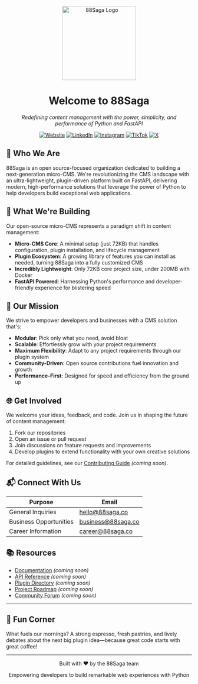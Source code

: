 <div align="center">
  <img src="https://88saga.co/static/favicon/88saga-text.png" alt="88Saga Logo" width="200"/>
  <h1>Welcome to 88Saga</h1>
  <p><em>Redefining content management with the power, simplicity, and performance of Python and FastAPI</em></p>
  
  [![Website](https://img.shields.io/badge/Website-88saga.co-blue?style=for-the-badge)](https://88saga.co)
  [![LinkedIn](https://img.shields.io/badge/LinkedIn-88saga-0077B5?style=for-the-badge&logo=linkedin)](https://www.linkedin.com/company/88saga)
  [![Instagram](https://img.shields.io/badge/Instagram-88saga.co-E4405F?style=for-the-badge&logo=instagram)](https://www.instagram.com/88saga.co)
  [![TikTok](https://img.shields.io/badge/TikTok-88saga.co-000000?style=for-the-badge&logo=tiktok)](https://www.tiktok.com/@88saga.co)
  [![X](https://img.shields.io/badge/X-88sagaco-000000?style=for-the-badge&logo=x)](https://x.com/88sagaco)
</div>

## 🌟 Who We Are

88Saga is an open source-focused organization dedicated to building a next-generation micro-CMS. We're revolutionizing the CMS landscape with an ultra-lightweight, plugin-driven platform built on FastAPI, delivering modern, high-performance solutions that leverage the power of Python to help developers build exceptional web applications.

## 🚀 What We're Building

Our open-source micro-CMS represents a paradigm shift in content management:

- **Micro-CMS Core**: A minimal setup (just 72KB) that handles configuration, plugin installation, and lifecycle management
- **Plugin Ecosystem**: A growing library of features you can install as needed, turning 88Saga into a fully customized CMS
- **Incredibly Lightweight**: Only 72KB core project size, under 200MB with Docker
- **FastAPI Powered**: Harnessing Python's performance and developer-friendly experience for blistering speed

## 🎯 Our Mission

We strive to empower developers and businesses with a CMS solution that's:

- **Modular**: Pick only what you need, avoid bloat
- **Scalable**: Effortlessly grow with your project requirements
- **Maximum Flexibility**: Adapt to any project requirements through our plugin system
- **Community-Driven**: Open source contributions fuel innovation and growth
- **Performance-First**: Designed for speed and efficiency from the ground up

## 🌐 Get Involved

We welcome your ideas, feedback, and code. Join us in shaping the future of content management:

1. Fork our repositories
2. Open an issue or pull request
3. Join discussions on feature requests and improvements
4. Develop plugins to extend functionality with your own creative solutions

For detailed guidelines, see our [Contributing Guide](https://github.com/88Saga/.github/blob/main/CONTRIBUTING.md) *(coming soon)*.

## 📬 Connect With Us

| Purpose | Email |
|---------|-------|
| General Inquiries | hello@88saga.co |
| Business Opportunities | business@88saga.co |
| Career Information | career@88saga.co |

## 📚 Resources

- [Documentation](https://88saga.co/docs) *(coming soon)*
- [API Reference](https://api.88saga.co) *(coming soon)*
- [Plugin Directory](https://plugins.88saga.co) *(coming soon)*
- [Project Roadmap](https://github.com/88Saga/roadmap) *(coming soon)*
- [Community Forum](https://community.88saga.co) *(coming soon)*

---

## 🍿 Fun Corner
What fuels our mornings? A strong espresso, fresh pastries, and lively debates about the next big plugin idea—because great code starts with great coffee!

---

<div align="center">
  <p>Built with ❤️ by the 88Saga team</p>
  <p>Empowering developers to build remarkable web experiences with Python</p>
</div>
